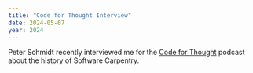 ```yaml
---
title: "Code for Thought Interview"
date: 2024-05-07
year: 2024
---
```


Peter Schmidt recently interviewed me for the [Code for Thought](https://codeforthought.buzzsprout.com/1326658/15010367-en-carpentries-for-all-greg-wilson) podcast about the history of Software Carpentry.
